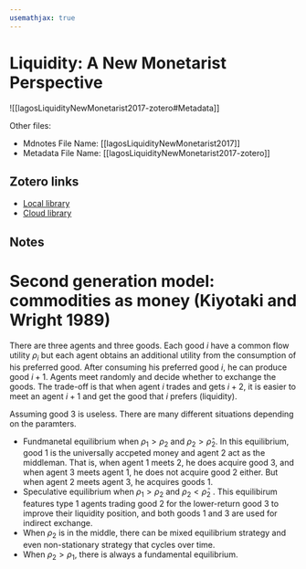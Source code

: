 ```yaml
---
usemathjax: true
---
```


# Liquidity: A New Monetarist Perspective

![[lagosLiquidityNewMonetarist2017-zotero#Metadata]]

Other files:
* Mdnotes File Name: [[lagosLiquidityNewMonetarist2017]]
* Metadata File Name: [[lagosLiquidityNewMonetarist2017-zotero]]

##  Zotero links
* [Local library](zotero://select/items/1_CU2YMYA5)
* [Cloud library](http://zotero.org/users/6743201/items/CU2YMYA5)

## Notes

# Second generation model: commodities as money  (Kiyotaki and Wright 1989)


There are three agents and three goods. Each good $i$ have a common flow utility $\rho_i$ but each agent obtains an additional utility from the consumption of his preferred good. After consuming his preferred good $i$, he can produce good $i+1$. Agents meet randomly and decide whether to exchange the goods. The trade-off is that when agent $i$ trades and gets $i+2$, it is easier to meet an agent $i+1$ and get the good that $i$ prefers (liquidity).

Assuming good $3$ is useless. There are  many different situations depending on the paramters.
- Fundmanetal equilibrium when $\rho_1>\rho_2$ and $\rho_2>\hat{\rho}_2$. In this equilibrium, good 1 is the universally accpeted money and agent 2 act as the middleman. That is, when agent $1$ meets $2$, he does acquire good $3$, and when agent $3$ meets agent $1$, he does not acquire good $2$ either. But when agent $2$ meets agent $3$, he acquires goods $1$. 
- Speculative equilibrium when $\rho_1>\rho_2$ and $\rho_2<\bar{\rho}_2$ . This equilibirum features   type $1$  agents trading good $2$ for the lower-return  good $3$ to improve their liquidity position,  and both goods $1$ and $3$ are used for indirect exchange.
- When $\rho_2$ is in the middle, there can be mixed equilibrium strategy and even non-stationary strategy that cycles over time.
- When $\rho_2>\rho_1$, there is always a fundamental equilibrium. 